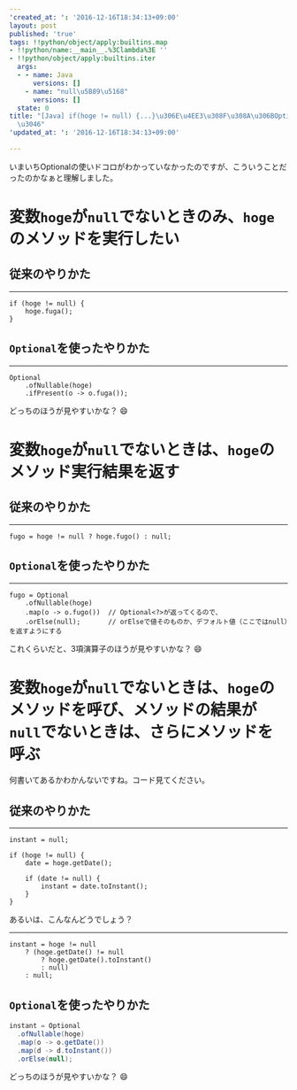 ```yaml
---
'created_at: ': '2016-12-16T18:34:13+09:00'
layout: post
published: 'true'
tags: !!python/object/apply:builtins.map
- !!python/name:__main__.%3Clambda%3E ''
- !!python/object/apply:builtins.iter
  args:
  - - name: Java
      versions: []
    - name: "null\u5B89\u5168"
      versions: []
  state: 0
title: "[Java] if(hoge != null) {...}\u306E\u4EE3\u308F\u308A\u306BOptional\u3092\u4F7F\
  \u3046"
'updated_at: ': '2016-12-16T18:34:13+09:00'

---
```

いまいちOptionalの使いドコロがわかっていなかったのですが、こういうことだったのかなぁと理解しました。  
  
# 変数`hoge`が`null`でないときのみ、`hoge`のメソッドを実行したい  
  
## 従来のやりかた  
  
****  
```java:
if (hoge != null) {
    hoge.fuga();
}
```  
  
## `Optional`を使ったやりかた  
  
****  
```java:
Optional
    .ofNullable(hoge)
    .ifPresent(o -> o.fuga());
```  
  
どっちのほうが見やすいかな？ :smile:   
  
# 変数`hoge`が`null`でないときは、`hoge`のメソッド実行結果を返す  
  
## 従来のやりかた  
  
****  
```java:
fugo = hoge != null ? hoge.fugo() : null;
```  
  
## `Optional`を使ったやりかた  
  
****  
```java:
fugo = Optional
    .ofNullable(hoge)
    .map(o -> o.fugo())  // Optional<?>が返ってくるので、
    .orElse(null);       // orElseで値そのものか、デフォルト値（ここではnull）を返すようにする
```  
  
  
これくらいだと、3項演算子のほうが見やすいかな？ :smile:   
  
# 変数`hoge`が`null`でないときは、`hoge`のメソッドを呼び、メソッドの結果が`null`でないときは、さらにメソッドを呼ぶ  
  
何書いてあるかわかんないですね。コード見てください。  
  
## 従来のやりかた  
  
****  
```java:
instant = null;

if (hoge != null) {
    date = hoge.getDate();

    if (date != null) {
        instant = date.toInstant();
    }
}
```  
  
あるいは、こんなんどうでしょう？  
  
****  
```java:
instant = hoge != null
    ? (hoge.getDate() != null
        ? hoge.getDate().toInstant()
        : null) 
    : null;
```  
  
## `Optional`を使ったやりかた  
  
```java
instant = Optional
  .ofNullable(hoge)
  .map(o -> o.getDate())     
  .map(d -> d.toInstant())   
  .orElse(null);
```  
  
どっちのほうが見やすいかな？ :smile:   
  
  
  
